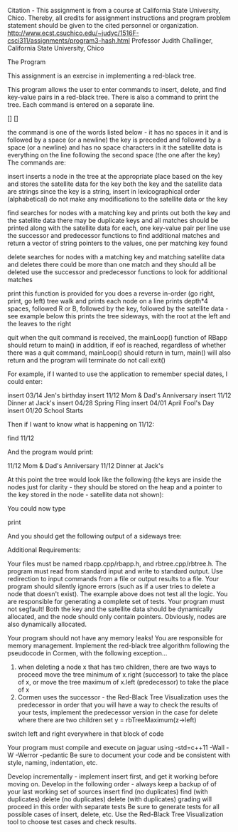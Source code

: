 Citation - This assignment is from a course at California State University, Chico. Thereby, all credits for assignment instructions and program problem statement should be given to the cited personnel or organization. http://www.ecst.csuchico.edu/~judyc/1516F-csci311/assignments/program3-hash.html Professor Judith Challinger, California State University, Chico


The Program


This assignment is an exercise in implementing a red-black tree.

This program allows the user to enter commands to insert, delete, and find key-value pairs in a red-black tree. There is also a command to print the tree. Each command is entered on a separate line.

<command> [<key>] [<satellite data>]

the command is one of the words listed below - it has no spaces in it and is followed by a space (or a newline)
the key is preceded and followed by a space (or a newline) and has no space characters in it
the satellite data is everything on the line following the second space (the one after the key)
The commands are:

insert <key> <satellite data>
inserts a node in the tree at the appropriate place based on the key and stores the satellite data for the key
both the key and the satellite data are strings
since the key is a string, insert in lexicographical order (alphabetical)
do not make any modifications to the satellite data or the key

find <key>
searches for nodes with a matching key and prints out both the key and the satellite data
there may be duplicate keys and all matches should be printed along with the satellite data for each, one key-value pair per line
use the successor and predecessor functions to find additional matches and return a vector of string pointers to the values, one per matching key found

delete <key> <satellite data>
searches for nodes with a matching key and matching satellite data and deletes
there could be more than one match and they should all be deleted
use the successor and predecessor functions to look for additional matches

print
this function is provided for you
does a reverse in-order (go right, print, go left) tree walk and prints each node on a line
prints depth*4 spaces, followed R or B, followed by the key, followed by the satellite data - see example below
this prints the tree sideways, with the root at the left and the leaves to the right

quit
when the quit command is received, the mainLoop() function of RBapp should return to main()
in addition, if eof is reached, regardless of whether there was a quit command, mainLoop() should return
in turn, main() will also return and the program will terminate
do not call exit()

For example, if I wanted to use the application to remember special dates, I could enter:

insert 03/14 Jen's birthday
insert 11/12 Mom & Dad's Anniversary
insert 11/12 Dinner at Jack's
insert 04/28 Spring Fling
insert 04/01 April Fool's Day
insert 01/20 School Starts

Then if I want to know what is happening on 11/12:

find 11/12

And the program would print:

11/12 Mom & Dad's Anniversary 11/12 Dinner at Jack's

At this point the tree would look like the following (the keys are inside the nodes just for clarity - they should be stored on the heap and a pointer to the key stored in the node - satellite data not shown):


You could now type

print

And you should get the following output of a sideways tree:


Additional Requirements:

Your files must be named rbapp.cpp/rbapp.h, and rbtree.cpp/rbtree.h.
The program must read from standard input and write to standard output. Use redirection to input commands from a file or output results to a file. 
Your program should silently ignore errors (such as if a user tries to delete a node that doesn't exist).
The example above does not test all the logic. You are responsible for generating a complete set of tests.
Your program must not segfault!
Both the key and the satellite data should be dynamically allocated, and the node should only contain pointers.
Obviously, nodes are also dynamically allocated.

Your program should not have any memory leaks! You are responsible for memory management.
Implement the red-black tree algorithm following the pseudocode in Cormen, with the following exception...
1. when deleting a node x that has two children, there are two ways to proceed
   move the tree minimum of x.right (successor) to take the place of x, or
   move the tree maximum of x.left (predecessor) to take the place of x
2. Cormen uses the successor - the Red-Black Tree Visualization uses the predecessor
   in order that you will have a way to check the results of your tests, implement the predecessor version
   in the case for delete where there are two children
   set y = rbTreeMaximum(z->left)

switch left and right everywhere in that block of code

Your program must compile and execute on jaguar using -std=c++11 -Wall -W -Werror -pedantic
Be sure to document your code and be consistent with style, naming, indentation, etc.



Develop incrementally - implement insert first, and get it working before moving on.
Develop in the following order - always keep a backup of of your last working set of sources
insert
find (no duplicates)
find (with duplicates)
delete (no duplicates)
delete (with duplicates)
grading will proceed in this order with separate tests
Be sure to generate tests for all possible cases of insert, delete, etc.
Use the Red-Black Tree Visualization tool to choose test cases and check results.